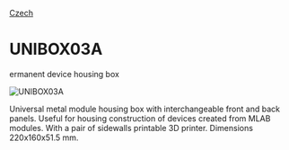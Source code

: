 
[Czech](./README.cs.md)
<!--- module --->
# UNIBOX03A
<!--- Emodule --->

<!--- subtitle --->ermanent device housing box<!--- Esubtitle --->

![UNIBOX03A]()

<!--- description --->Universal metal module housing box with interchangeable front and back panels. Useful for housing construction of devices created from MLAB modules. With a pair of sidewalls printable 3D printer. Dimensions 220x160x51.5 mm. <!--- Edescription --->
            